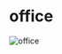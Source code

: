 # office
![office](https://user-images.githubusercontent.com/115239975/222330520-29a57e7b-0ea8-49ba-87b1-882f9a110bac.gif)



